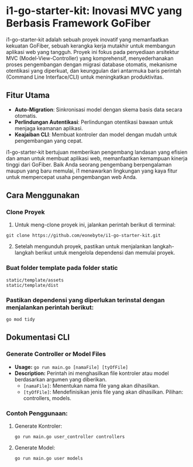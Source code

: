 # i1-go-starter-kit: Inovasi MVC yang Berbasis Framework GoFiber

i1-go-starter-kit adalah sebuah proyek inovatif yang memanfaatkan kekuatan GoFiber, sebuah kerangka kerja mutakhir untuk membangun aplikasi web yang tangguh. Proyek ini fokus pada penyediaan arsitektur MVC (Model-View-Controller) yang komprehensif, menyederhanakan proses pengembangan dengan migrasi database otomatis, mekanisme otentikasi yang diperkuat, dan keunggulan dari antarmuka baris perintah (Command Line Interface/CLI) untuk meningkatkan produktivitas.

## Fitur Utama

- **Auto-Migration**: Sinkronisasi model dengan skema basis data secara otomatis.
- **Perlindungan Autentikasi**: Perlindungan otentikasi bawaan untuk menjaga keamanan aplikasi.
- **Keajaiban CLI**: Membuat kontroler dan model dengan mudah untuk pengembangan yang cepat.

i1-go-starter-kit bertujuan memberikan pengembang landasan yang efisien dan aman untuk membuat aplikasi web, memanfaatkan kemampuan kinerja tinggi dari GoFiber. Baik Anda seorang pengembang berpengalaman maupun yang baru memulai, i1 menawarkan lingkungan yang kaya fitur untuk mempercepat usaha pengembangan web Anda.

## Cara Menggunakan

### Clone Proyek

1. Untuk meng-clone proyek ini, jalankan perintah berikut di terminal:

```
git clone https://github.com/eonebyte/i1-go-starter-kit.git
```
2. Setelah mengunduh proyek, pastikan untuk menjalankan langkah-langkah berikut untuk mengelola dependensi dan memulai proyek.
### Buat folder template pada folder static
```
static/template/assets
static/template/dist
```
### Pastikan dependensi yang diperlukan terinstal dengan menjalankan perintah berikut:

```
go mod tidy
```

## Dokumentasi CLI

### Generate Controller or Model Files

- **Usage:** `go run main.go [namaFile] [tyOfFile]`
- **Description:** Perintah ini menghasilkan file kontroler atau model berdasarkan argumen yang diberikan.
  - `[namaFile]`: Menentukan nama file yang akan dihasilkan.
  - `[tyOfFile]`: Mendefinisikan jenis file yang akan dihasilkan. Pilihan: controllers, models.

### Contoh Penggunaan:

1. Generate Kontroler:
   ```
   go run main.go user_controller controllers
   ```
3. Generate Model:
   ```
   go run main.go user models
   ```
